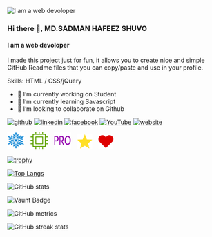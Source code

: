 ![I am a web devoloper ](https://arturssmirnovs.github.io/github-profile-readme-generator/images/banner.png)

### Hi there 👋, MD.SADMAN HAFEEZ SHUVO
#### I am a web devoloper 


I made this project just for fun, it allows you to create nice and simple GitHub Readme files that you can copy/paste and use in your profile.

Skills: HTML / CSS/jQuery

- 🔭 I’m currently working on Student 
- 🌱 I’m currently learning Savascript 
- 👯 I’m looking to collaborate on Github 


[<img src='https://cdn.jsdelivr.net/npm/simple-icons@3.0.1/icons/github.svg' alt='github' height='40'>](https://github.com/github)  [<img src='https://cdn.jsdelivr.net/npm/simple-icons@3.0.1/icons/linkedin.svg' alt='linkedin' height='40'>](https://www.linkedin.com/in/linkedln/)  [<img src='https://cdn.jsdelivr.net/npm/simple-icons@3.0.1/icons/facebook.svg' alt='facebook' height='40'>](https://www.facebook.com/facebook.com)  [<img src='https://cdn.jsdelivr.net/npm/simple-icons@3.0.1/icons/youtube.svg' alt='YouTube' height='40'>](https://www.youtube.com/channel/youtube)  [<img src='https://cdn.jsdelivr.net/npm/simple-icons@3.0.1/icons/icloud.svg' alt='website' height='40'>](www.potroprokash.com)  

<a href='https://archiveprogram.github.com/'><img src='https://raw.githubusercontent.com/acervenky/animated-github-badges/master/assets/acbadge.gif' width='40' height='40'></a> <a href='https://docs.github.com/en/developers'><img src='https://raw.githubusercontent.com/acervenky/animated-github-badges/master/assets/devbadge.gif' width='40' height='40'></a> <a href='https://github.com/pricing'><img src='https://raw.githubusercontent.com/acervenky/animated-github-badges/master/assets/pro.gif' width='40' height='40'></a> <a href='https://stars.github.com/'><img src='https://raw.githubusercontent.com/acervenky/animated-github-badges/master/assets/starbadge.gif' width='35' height='35'></a> <a href='https://docs.github.com/en/github/supporting-the-open-source-community-with-github-sponsors'><img src='https://raw.githubusercontent.com/acervenky/animated-github-badges/master/assets/sponsorbadge.gif' width='35' height='35'></a> 

[![trophy](https://github-profile-trophy.vercel.app/?username=github)](https://github.com/ryo-ma/github-profile-trophy)

[![Top Langs](https://github-readme-stats.vercel.app/api/top-langs/?username=github)](https://github.com/anuraghazra/github-readme-stats)

![GitHub stats](https://github-readme-stats.vercel.app/api?username=github&show_icons=true&count_private=true)  

![Vaunt Badge](https://api.vaunt.dev/v1/github/entities/github/contributions?format=svg&private=true)  

![GitHub metrics](https://metrics.lecoq.io/github)  

![GitHub streak stats](https://streak-stats.demolab.com/?user=github)  

